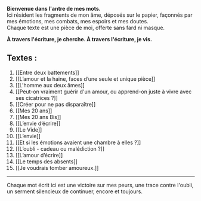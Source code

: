 **Bienvenue dans l'antre de mes mots.**  
Ici résident les fragments de mon âme, déposés sur le papier, façonnés par mes émotions, mes combats, mes espoirs et mes doutes.  
Chaque texte est une pièce de moi, offerte sans fard ni masque.

**À travers l'écriture, je cherche. À travers l'écriture, je vis.**

## Textes :
1. [[Entre deux battements]]
2. [[L’amour et la haine, faces d’une seule et unique pièce]]
3. [[L'homme aux deux âmes]]
4. [[Peut-on vraiment guérir d'un amour, ou apprend-on juste à vivre avec ses cicatrices ?]]
5. [[Créer pour ne pas disparaître]]
6. [[Mes 20 ans]]
7. [[Mes 20 ans Bis]]
8. [[L’envie d’écrire]]
9. [[Le Vide]]
10. [[L’envie]]
11. [[Et si les émotions avaient une chambre à elles ?]]
12. [[L’oubli - cadeau ou malédiction ?]]
13. [[L’amour d’écrire]]
14. [[Le temps des absents]]
15. [[Je voudrais tomber amoureux.]]

---

Chaque mot écrit ici est une victoire sur mes peurs, une trace contre l'oubli, un serment silencieux de continuer, encore et toujours.
